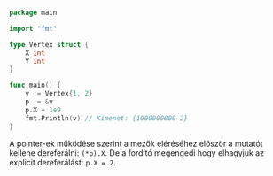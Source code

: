 ```go
package main

import "fmt"

type Vertex struct {
	X int
	Y int
}

func main() {
	v := Vertex{1, 2}
	p := &v
	p.X = 1e9
	fmt.Println(v) // Kimenet: {1000000000 2}
}
```

A pointer-ek működése szerint a mezők eléréséhez először a mutatót kellene dereferálni: `(*p).X`. De a fordító megengedi hogy elhagyjuk az explicit dereferálást: `p.X = 2`.